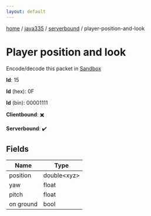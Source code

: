 ```yaml
---
layout: default
---
```


[home](/)  /  [java335](/protocol/java335)  /  [serverbound](/protocol/java335/serverbound)  /  player-position-and-look

# Player position and look

Encode/decode this packet in [Sandbox](../../../sandbox/java335#Serverbound.PlayerPositionAndLook)

**Id**: 15

**Id** (hex): 0F

**Id** (bin): 00001111

**Clientbound**: ✖️

**Serverbound**: ✔️

## Fields

Name | Type
---|---
position | double&lt;xyz&gt;
yaw | float
pitch | float
on ground | bool
